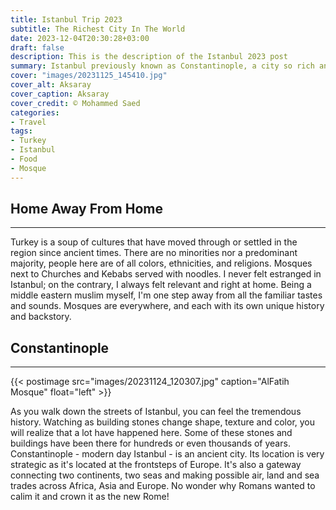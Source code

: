 ```yaml
---
title: Istanbul Trip 2023
subtitle: The Richest City In The World
date: 2023-12-04T20:30:28+03:00
draft: false
description: This is the description of the Istanbul 2023 post
summary: Istanbul previously known as Constantinople, a city so rich and strategic even the Romans were eager to claim it as a new capital replacing old Rome. It is at the center of many conjectures. Connecting Asia and Europe through land and sea. A city where the east and west harmoniously converge and diverge. There is no color, taste, or sight that you will not experience in Istanbul. Truely the crown jewel of all cities and the epicenter of the present now.
cover: "images/20231125_145410.jpg"
cover_alt: Aksaray
cover_caption: Aksaray
cover_credit: © Mohammed Saed
categories:
- Travel
tags:
- Turkey
- Istanbul
- Food
- Mosque
---
```


## Home Away From Home
---
Turkey is a soup of cultures that have moved through or settled in the region
since ancient times. There are no minorities nor a predominant majority, people
here are of all colors, ethnicities, and religions. Mosques next to Churches and
Kebabs served with noodles. I never felt estranged in Istanbul; on the contrary,
I always felt relevant and right at home. Being a middle eastern muslim myself,
I'm one step away from all the familiar tastes and sounds. Mosques are
everywhere, and each with its own unique history and backstory.

## Constantinople
---
{{< postimage src="images/20231124_120307.jpg" caption="AlFatih Mosque" float="left" >}}

As you walk down the streets of Istanbul, you can feel the tremendous history.
Watching as building stones change shape, texture and color, you will realize
that a lot have happened here. Some of these stones and buildings have been
there for hundreds or even thousands of years. Constantinople - modern day
Istanbul - is an ancient city. Its location is very strategic as it's located at
the frontsteps of Europe. It's also a gateway connecting two continents, two
seas and making possible air, land and sea trades across Africa, Asia and
Europe. No wonder why Romans wanted to calim it and crown it as the new Rome!
